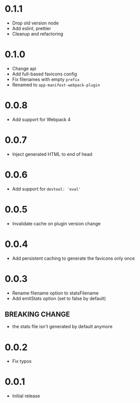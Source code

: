 # 0.1.1

+ Drop old version node
+ Add eslint, prettier
+ Cleanup and refactoring

# 0.1.0

+ Change api
+ Add full-based favicons config
+ Fix filenames with empty `prefix`
+ Renamed to ```app-manifest-webpack-plugin```

# 0.0.8

+ Add support for Webpack 4

# 0.0.7

+ Inject generated HTML to end of head

# 0.0.6

+ Add support for `devtool: 'eval'`

# 0.0.5

+ Invalidate cache on plugin version change

# 0.0.4

+ Add persistent caching to generate the favicons only once

# 0.0.3

+ Rename filename option to statsFilename
+ Add emitStats option (set to false by default)

## BREAKING CHANGE

+ the stats file isn't generated by default anymore

# 0.0.2

+ Fix typos


# 0.0.1

+ Initial release